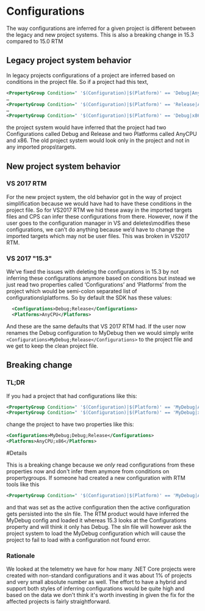 # Configurations

The way configurations are inferred for a given project is different between the legacy and new project systems. This is also a breaking change in 15.3 compared to 15.0 RTM

## Legacy project system behavior  
In legacy projects configurations of a project are inferred based on conditions in the project file. So if a project had this text,
```xml
<PropertyGroup Condition=" '$(Configuration)|$(Platform)' == 'Debug|AnyCPU' ">
…
<PropertyGroup Condition=" '$(Configuration)|$(Platform)' == 'Release|AnyCPU' ">
…
<PropertyGroup Condition=" '$(Configuration)|$(Platform)' == 'Debug|x86' ">
```

the project system would have inferred that the project had two Configurations called Debug and Release and two Platforms called AnyCPU and x86. The old project system would look only in the project and not in any imported props\targets. 

## New project system behavior

### VS 2017 RTM
For the new project system, the old behavior got in the way of project simplification because we would have had to have these conditions in the project file. So for VS2017 RTM we hid these away in the imported targets files and CPS can infer these configurations from there. However, now if the user goes to the configuration manager in VS and deletes\modifies these configurations, we can’t do anything because we’d have to change the imported targets which may not be user files. This was broken in VS2017 RTM.

### VS 2017 "15.3" 
We’ve fixed the issues with deleting the configurations in 15.3 by not inferring these configurations anymore based on conditions but instead we just read two properties called ‘Configurations’ and ‘Platforms’ from the project which would be semi-colon separated list of configurations\platforms. So by default the SDK has these values:

```xml
  <Configurations>Debug;Release</Configurations>
  <Platforms>AnyCPU</Platforms>
```

And these are the same defaults that VS 2017 RTM had. If the user now renames the Debug configuration to MyDebug then we would simply write `<Configurations>MyDebug;Release</Configurations>` to the project file and we get to keep the clean project file.
 
## Breaking change

### TL;DR
If you had a project that had configurations like this:
```xml
<PropertyGroup Condition=" '$(Configuration)|$(Platform)' == 'MyDebug|AnyCPU' " />
<PropertyGroup Condition=" '$(Configuration)|$(Platform)' == 'MyDebug|x86' " />
```

change the project to have two properties like this:
```xml
<Configurations>MyDebug;Debug;Release</Configurations>
<Platforms>AnyCPU;x86</Platforms>
```

#Details

This is a breaking change because we *only* read configurations from these properties now and don't infer them anymore from conditions on propertygroups. If someone had created a new configuration with RTM tools like this
```xml
<PropertyGroup Condition=" '$(Configuration)|$(Platform)' == 'MyDebug|AnyCPU' ">
```
and that was set as the active configuration then the active configuration gets persisted into the sln file. The RTM product would have inferred the MyDebug config and loaded it whereas 15.3 looks at the Configurations property and will think it only has Debug. The sln file will however ask the project system to load the MyDebug configuration which will cause the project to fail to load with a configuration not found error.
 
### Rationale
We looked at the telemetry we have for how many .NET Core projects were created with non-standard configurations and it was about 1% of projects and very small absolute number as well. The effort to have a hybrid and support both styles of inferring configurations would be quite high and based on the data we don't think it's worth investing in given the fix for the affected projects is fairly straightforward. 
